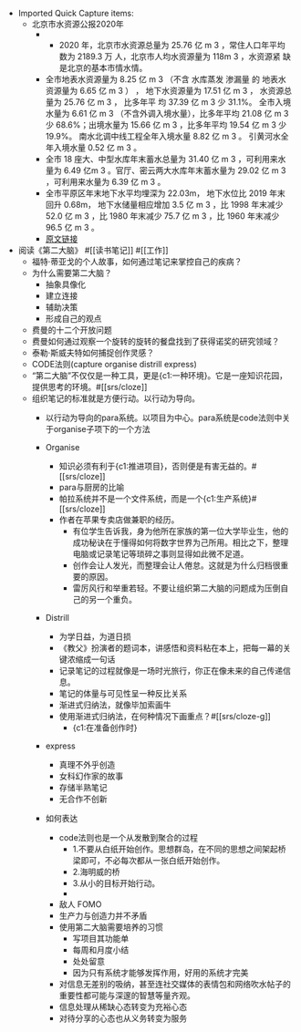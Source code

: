 - Imported Quick Capture items:
    - 北京市水资源公报2020年
        - * 2020 年，北京市水资源总量为 25.76 亿 m 3 ，常住人口年平均数为 2189.3 万 人，北京市人均水资源量为 118m 3 ，水资源紧 缺是北京的基本市情水情。
        - 全市地表水资源量为 8.25 亿 m 3 （不含 水库蒸发 渗漏量 的 地表水资源量为 6.65 亿 m 3 ） ， 地下水资源量为 17.51 亿 m 3 ， 水资源总量为 25.76 亿 m 3 ， 比多年平 均 37.39 亿 m 3 少 31.1%。 全市入境水量为 6.61 亿 m 3 （不含外调入境水量），比多年平均 21.08 亿 m 3 少 68.6%；出境水量为 15.66 亿 m 3 ，比多年平均 19.54 亿 m 3 少 19.9%。 南水北调中线工程全年入境水量 8.82 亿 m 3 。 引黄河水全年入境水量 0.52 亿 m 3 。
        - 全市 18 座大、中型水库年末蓄水总量为 31.40 亿 m 3 ，可利用来水量为 6.49 亿m 3 。官厅、密云两大水库年末蓄水量为 29.02 亿 m 3 ，可利用来水量为 6.39 亿 m 3 。
        - 全市平原区年末地下水平均埋深为 22.03m， 地下水位比 2019 年末回升 0.68m， 地下水储量相应增加 3.5 亿 m 3 ，比 1998 年末减少 52.0 亿 m 3 ，比 1980 年末减少 75.7 亿 m 3 ，比 1960 年末减少 96.5 亿 m 3 。
        - [原文链接](https://www.diigo.com/item/pdf/783rf/bhr7)
- 阅读《第二大脑》 #[[读书笔记]] #[[工作]]
    - 福特·蒂亚戈的个人故事，如何通过笔记来掌控自己的疾病？
    - 为什么需要第二大脑？
        - 抽象具像化
        - 建立连接
        - 辅助决策
        - 形成自己的观点
    - 费曼的十二个开放问题
    - 费曼如何通过观察一个旋转的旋转的餐盘找到了获得诺奖的研究领域？
    - 泰勒·斯威夫特如何捕捉创作灵感？
    - CODE法则(capture organise distrill express)
    - “第二大脑”不仅仅是一种工具，更是{c1:一种环境}。它是一座知识花园，提供思考的环境。#[[srs/cloze]]
    - 组织笔记的标准就是方便行动。以行动为导向。
        - 以行动为导向的para系统。以项目为中心。para系统是code法则中关于organise子项下的一个方法
        - Organise
            - 知识必须有利于{c1:推进项目}，否则便是有害无益的。#[[srs/cloze]]
            - para与厨房的比喻
            - 帕拉系统并不是一个文件系统，而是一个{c1:生产系统}#[[srs/cloze]]
            - 作者在苹果专卖店做兼职的经历。
                - 有位学生告诉我，身为他所在家族的第一位大学毕业生，他的成功秘诀在于懂得如何将数字世界为己所用。相比之下，整理电脑或记录笔记等琐碎之事则显得如此微不足道。
                - 创作会让人发光，而整理会让人倦怠。这就是为什么归档很重要的原因。
                - 雷厉风行和举重若轻。不要让组织第二大脑的问题成为压倒自己的另一个重负。
        - Distrill
            - 为学日益，为道日损
            - 《教父》扮演者的题词本，讲感悟和资料粘在本上，把每一幕的关键浓缩成一句话
            - 记录笔记的过程就像是一场时光旅行，你正在像未来的自己传递信息。
            - 笔记的体量与可见性呈一种反比关系
            - 渐进式归纳法，就像毕加索画牛
            - 使用渐进式归纳法，在何种情况下画重点？#[[srs/cloze-g]]
                - {c1:在准备创作时}
        - express

            - 真理不外乎创造
            - 女科幻作家的故事
            - 存储半熟笔记
            - 无合作不创新
        - 如何表达
            - code法则也是一个从发散到聚合的过程
                - 1.不要从白纸开始创作。思想群岛，在不同的思想之间架起桥梁即可，不必每次都从一张白纸开始创作。
                - 2.海明威的桥
                - 3.从小的目标开始行动。
                - 
            - 敌人 FOMO
            - 生产力与创造力并不矛盾
            - 使用第二大脑需要培养的习惯
                - 写项目其功能单
                - 每周和月度小结
                - 处处留意
                - 因为只有系统才能够发挥作用，好用的系统才完美
            - 对信息无差别的吸纳，甚至连社交媒体的表情包和网络吹水帖子的重要性都可能与深邃的智慧等量齐观。
            - 信息处理从稀缺心态转变为充裕心态
            - 对待分享的心态也从义务转变为服务
